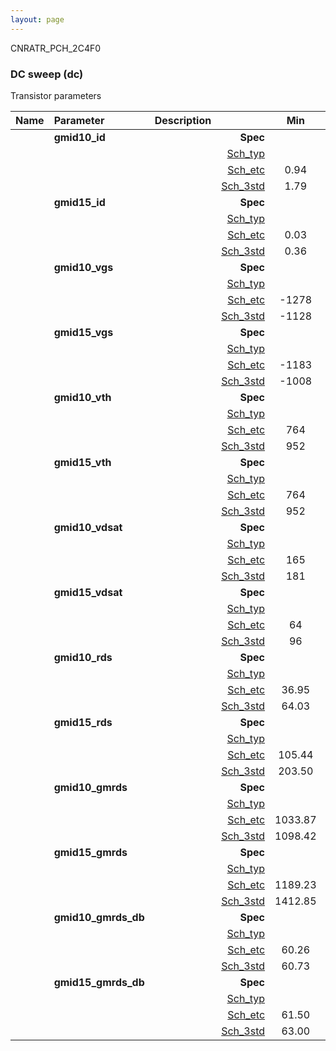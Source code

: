 ```yaml
---
layout: page
---
```




CNRATR_PCH_2C4F0

### DC sweep (dc)

Transistor parameters



|**Name**|**Parameter**|**Description**| |**Min**|**Typ**|**Max**| Unit|
|:---|:---|:---|---:|:---:|:---:|:---:| ---:|
||**gmid10\_id** | | **Spec**  |  | **0.00** |  | **uA** |
| | | |<a href='results/dc_Sch_typical.html'>Sch_typ</a>| | 1.86 |  | |
| | | |<a href='results/dc_Sch_etc.html'>Sch_etc</a>|0.94 | 1.73 | 3.18 | |
| | | |<a href='results/dc_Sch_mc.html'>Sch_3std</a>|1.79 | 1.86 | 1.93 | |
||**gmid15\_id** | | **Spec**  |  | **0.00** |  | **uA** |
| | | |<a href='results/dc_Sch_typical.html'>Sch_typ</a>| | 0.40 |  | |
| | | |<a href='results/dc_Sch_etc.html'>Sch_etc</a>|0.03 | 0.43 | 1.28 | |
| | | |<a href='results/dc_Sch_mc.html'>Sch_3std</a>|0.36 | 0.40 | 0.43 | |
||**gmid10\_vgs** | | **Spec**  |  | **0** |  | **mV** |
| | | |<a href='results/dc_Sch_typical.html'>Sch_typ</a>| | -1117 |  | |
| | | |<a href='results/dc_Sch_etc.html'>Sch_etc</a>|-1278 | -1083 | -865 | |
| | | |<a href='results/dc_Sch_mc.html'>Sch_3std</a>|-1128 | -1117 | -1106 | |
||**gmid15\_vgs** | | **Spec**  |  | **0** |  | **mV** |
| | | |<a href='results/dc_Sch_typical.html'>Sch_typ</a>| | -993 |  | |
| | | |<a href='results/dc_Sch_etc.html'>Sch_etc</a>|-1183 | -961 | -551 | |
| | | |<a href='results/dc_Sch_mc.html'>Sch_3std</a>|-1008 | -993 | -977 | |
||**gmid10\_vth** | | **Spec**  |  | **0** |  | **mV** |
| | | |<a href='results/dc_Sch_typical.html'>Sch_typ</a>| | 961 |  | |
| | | |<a href='results/dc_Sch_etc.html'>Sch_etc</a>|764 | 931 | 1097 | |
| | | |<a href='results/dc_Sch_mc.html'>Sch_3std</a>|952 | 962 | 971 | |
||**gmid15\_vth** | | **Spec**  |  | **0** |  | **mV** |
| | | |<a href='results/dc_Sch_typical.html'>Sch_typ</a>| | 961 |  | |
| | | |<a href='results/dc_Sch_etc.html'>Sch_etc</a>|764 | 931 | 1097 | |
| | | |<a href='results/dc_Sch_mc.html'>Sch_3std</a>|952 | 962 | 971 | |
||**gmid10\_vdsat** | | **Spec**  |  | **0** |  | **mV** |
| | | |<a href='results/dc_Sch_typical.html'>Sch_typ</a>| | 182 |  | |
| | | |<a href='results/dc_Sch_etc.html'>Sch_etc</a>|165 | 179 | 186 | |
| | | |<a href='results/dc_Sch_mc.html'>Sch_3std</a>|181 | 182 | 184 | |
||**gmid15\_vdsat** | | **Spec**  |  | **0** |  | **mV** |
| | | |<a href='results/dc_Sch_typical.html'>Sch_typ</a>| | 99 |  | |
| | | |<a href='results/dc_Sch_etc.html'>Sch_etc</a>|64 | 101 | 121 | |
| | | |<a href='results/dc_Sch_mc.html'>Sch_3std</a>|96 | 99 | 102 | |
||**gmid10\_rds** | | **Spec**  |  | **0.00** |  | **MOhm** |
| | | |<a href='results/dc_Sch_typical.html'>Sch_typ</a>| | 66.07 |  | |
| | | |<a href='results/dc_Sch_etc.html'>Sch_etc</a>|36.95 | 82.08 | 153.82 | |
| | | |<a href='results/dc_Sch_mc.html'>Sch_3std</a>|64.03 | 66.10 | 68.17 | |
||**gmid15\_rds** | | **Spec**  |  | **0.00** |  | **MOhm** |
| | | |<a href='results/dc_Sch_typical.html'>Sch_typ</a>| | 283.22 |  | |
| | | |<a href='results/dc_Sch_etc.html'>Sch_etc</a>|105.44 | 490.02 | 5498.66 | |
| | | |<a href='results/dc_Sch_mc.html'>Sch_3std</a>|203.50 | 284.71 | 365.92 | |
||**gmid10\_gmrds** | | **Spec**  |  | **0.00** |  | **V** |
| | | |<a href='results/dc_Sch_typical.html'>Sch_typ</a>| | 1103.38 |  | |
| | | |<a href='results/dc_Sch_etc.html'>Sch_etc</a>|1033.87 | 1095.40 | 1160.84 | |
| | | |<a href='results/dc_Sch_mc.html'>Sch_3std</a>|1098.42 | 1103.43 | 1108.44 | |
||**gmid15\_gmrds** | | **Spec**  |  | **0.00** |  | **V** |
| | | |<a href='results/dc_Sch_typical.html'>Sch_typ</a>| | 1441.24 |  | |
| | | |<a href='results/dc_Sch_etc.html'>Sch_etc</a>|1189.23 | 1414.04 | 1544.49 | |
| | | |<a href='results/dc_Sch_mc.html'>Sch_3std</a>|1412.85 | 1440.32 | 1467.80 | |
||**gmid10\_gmrds\_db** | | **Spec**  |  | **0.00** |  | **dB** |
| | | |<a href='results/dc_Sch_typical.html'>Sch_typ</a>| | 60.79 |  | |
| | | |<a href='results/dc_Sch_etc.html'>Sch_etc</a>|60.26 | 60.74 | 61.25 | |
| | | |<a href='results/dc_Sch_mc.html'>Sch_3std</a>|60.73 | 60.80 | 60.86 | |
||**gmid15\_gmrds\_db** | | **Spec**  |  | **0.00** |  | **dB** |
| | | |<a href='results/dc_Sch_typical.html'>Sch_typ</a>| | 63.17 |  | |
| | | |<a href='results/dc_Sch_etc.html'>Sch_etc</a>|61.50 | 62.94 | 63.76 | |
| | | |<a href='results/dc_Sch_mc.html'>Sch_3std</a>|63.00 | 63.17 | 63.33 | |

